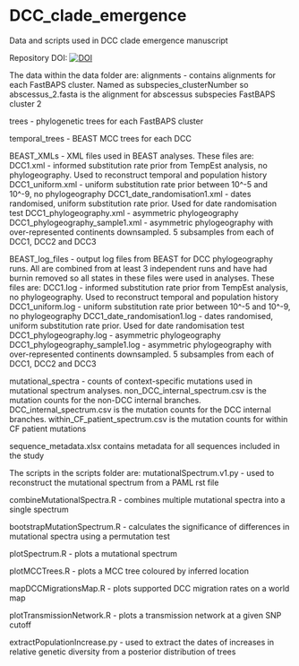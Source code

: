 # DCC_clade_emergence
Data and scripts used in DCC clade emergence manuscript

Repository DOI: [![DOI](https://zenodo.org/badge/313015200.svg)](https://zenodo.org/badge/latestdoi/313015200)

The data within the data folder are:
alignments - contains alignments for each FastBAPS cluster. Named as subspecies_clusterNumber so abscessus_2.fasta is the alignment for abscessus subspecies FastBAPS cluster 2

trees - phylogenetic trees for each FastBAPS cluster

temporal_trees - BEAST MCC trees for each DCC

BEAST_XMLs - XML files used in BEAST analyses. These files are:
DCC1.xml - informed substitution rate prior from TempEst analysis, no phylogeography. Used to reconstruct temporal and population history
DCC1_uniform.xml - uniform substitution rate prior between 10^-5 and 10^-9, no phylogeography
DCC1_date_randomisation1.xml - dates randomised, uniform substitution rate prior. Used for date randomisation test
DCC1_phylogeography.xml - asymmetric phylogeography
DCC1_phylogeography_sample1.xml - asymmetric phylogeography with over-represented continents downsampled. 5 subsamples from each of DCC1, DCC2 and DCC3

BEAST_log_files - output log files from BEAST for DCC phylogeography runs. All are combined from at least 3 independent runs and have had burnin removed so all states in these files were used in analyses. These files are:
DCC1.log - informed substitution rate prior from TempEst analysis, no phylogeography. Used to reconstruct temporal and population history
DCC1_uniform.log - uniform substitution rate prior between 10^-5 and 10^-9, no phylogeography
DCC1_date_randomisation1.log - dates randomised, uniform substitution rate prior. Used for date randomisation test
DCC1_phylogeography.log - asymmetric phylogeography
DCC1_phylogeography_sample1.log - asymmetric phylogeography with over-represented continents downsampled. 5 subsamples from each of DCC1, DCC2 and DCC3

mutational_spectra - counts of context-specific mutations used in mutational spectrum analyses. non_DCC_internal_spectrum.csv is the mutation counts for the non-DCC internal branches. DCC_internal_spectrum.csv is the mutation counts for the DCC internal branches. within_CF_patient_spectrum.csv is the mutation counts for within CF patient mutations

sequence_metadata.xlsx contains metadata for all sequences included in the study

The scripts in the scripts folder are:
mutationalSpectrum.v1.py - used to reconstruct the mutational spectrum from a PAML rst file

combineMutationalSpectra.R - combines multiple mutational spectra into a single spectrum

bootstrapMutationSpectrum.R - calculates the significance of differences in mutational spectra using a permutation test

plotSpectrum.R - plots a mutational spectrum

plotMCCTrees.R - plots a MCC tree coloured by inferred location

mapDCCMigrationsMap.R - plots supported DCC migration rates on a world map

plotTransmissionNetwork.R - plots a transmission network at a given SNP cutoff

extractPopulationIncrease.py - used to extract the dates of increases in relative genetic diversity from a posterior distribution of trees

